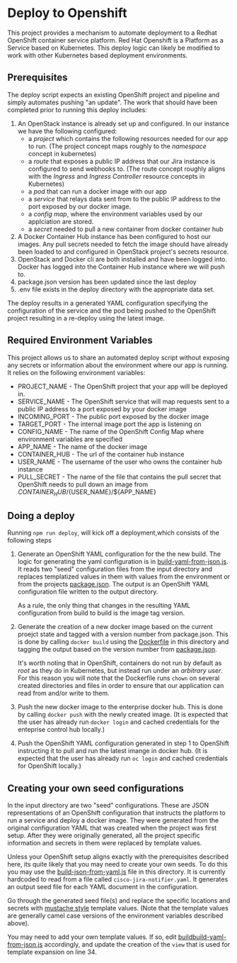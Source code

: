 # Deploy to Openshift
This project provides a mechanism to automate deployment to a Redhat OpenShift container service platform.  Red Hat Openshift is a Platform as a Service based on Kubernetes.   This deploy logic can likely be modified to work with other Kubernetes based deployment environments.

## Prerequisites
The deploy script expects an existing OpenShift project and pipeline and simply automates pushing "an update".   The work that should have been completed prior to running this deploy includes:

1. An OpenStack instance is already set up and configured.  In our instance we have the following configured:
   - a *project* which contains the following resources needed for our app to run.  (The project concept maps roughly to the *namespace* concept in kubernetes)
   - a *route* that exposes a public IP address that our Jira instance is configured to send webhooks to.  (The route concept roughly aligns with the *Ingress* and *Ingress Controller* resource concepts in Kubernetes)
   - a *pod* that can run a docker image with our app
   - a *service* that relays data sent from to the public IP address to the port exposed by our docker image. 
   - a *config map*, where the environment variables used by our applciation are stored.
   - a *secret* needed to pull a new container from docker container hub
2. A Docker Container Hub instance has been configured to host our images.   Any pull secrets needed to fetch the image should have already been loaded to and configured in OpenStack project's secrets resource.
3. OpenStack and Docker cli are both installed and have been logged into.  Docker has logged into the Container Hub instance where we will push to.
4. package.json version has been updated since the last deploy
5. .env file exists in the deploy directory with the appropriate data set.

The deploy results in a generated YAML configuration specifying the configuration of the service and the pod being pushed to the OpenShift project resulting in a re-deploy using the latest image.   
  
## Required Environment Variables

This project allows us to share an automated deploy script without exposing any secrets or information about the environment where our app is running.  It relies on the following environment variables:

* PROJECT_NAME - The OpenShift project that your app will be deployed in.
* SERVICE_NAME - The OpenShift service that will map requests sent to a public IP address to a port exposed by your docker image
* INCOMING_PORT - The public port exposed by the docker image
* TARGET_PORT - The internal image port the app is listening on
* CONFIG_NAME - The name of the OpenShift Config Map where environment variables are specified
* APP_NAME - The name of the docker image
* CONTAINER_HUB - The url of the container hub instance
* USER_NAME - The username of the user who owns the container hub instance
* PULL_SECRET - The name of the file that contains the pull secret that OpenShift needs to pull down an image from ${CONTAINER_HUB}/${USER_NAME}/${APP_NAME}

## Doing a deploy

Running `npm run deploy`, will kick off a deployment,which consists of the following steps


1) Generate an OpenShift YAML configuration for the the new build.  The logic for generating the yaml configuration is in [build-yaml-from-json.js](./build-json-from-yaml.js).  It reads two "seed" configuration files from the input directory and replaces templatized values in them with values from the environment or from the projects [package.json](../package.json).   The output is an OpenShift YAML configuration file written to the output directory. 
   
   As a rule, the only thing that changes in the resulting YAML configuration from build to build is the image tag version.
   
2) Generate the creation of a new docker image based on the current proejct state and tagged with a version number from package.json.  This is done by calling `docker build` using the [Dockerfile](./Dockerfile) in this directory and tagging the output based on the version number from [package.json](../package.json).
   
   It's worth noting that in OpenShift, containers do not run by default as *root* as they do in Kubernetes, but instead run under an *arbitrary user*.  For this reason you will note that the Dockerfile runs `chown` on several created directories and files in order to ensure that our application can read from and/or write to them.
   
3) Push the new docker image to the enterprise docker hub.  This is done by calling `docker push` with the newly created image.   (It is expected that the user has already run `docker login` and cached credentials for the enteprise control hub locally.)
   
4) Push the OpenShift YAML configuration generated in step 1 to OpenShift instructing it to pull and run the latest imange in docker hub.  (It is expected that the user has already run `oc login` and cached credentials for OpenShift locally.)

## Creating your own seed configurations

In the input directory are two "seed" configurations. These are JSON representations of an OpenShift configuration that instructs the platform to run a service and deploy a docker image.   They were generated from the original configuration YAML that was created when the project was first setup.  After they were originally generated, all the project specific information and secrets in them were replaced by template values.

Unless your OpenShift setup aligns exactly with the prerequisites described here, its quite likely that you may need to create your own seeds.   To do this you may use the [build-json-from-yaml.js](./build-json-from-yaml.js) file in this directory.  It is currently hardcoded to read from a file called `cisco-jira-notifier.yaml`.  It generates an output seed file for each YAML document in the configuration.   

Go through the generated seed file(s) and replace the specific locations and secrets with [mustache style](https://www.npmjs.com/package/mustache) template values.  (Note that the template values are generally camel case versions of the environment variables described above).

You may need to add your own template values.  If so, edit [buildbuild-yaml-from-json.js](./build-yaml-from-json.js) accordingly, and update the creation of the `view` that is used for template expansion on line 34.



